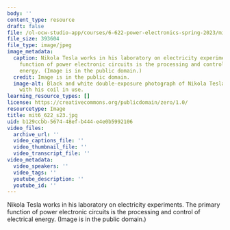 ```yaml
---
body: ''
content_type: resource
draft: false
file: /ol-ocw-studio-app/courses/6-622-power-electronics-spring-2023/mit6_622_s23.jpg
file_size: 393604
file_type: image/jpeg
image_metadata:
  caption: Nikola Tesla works in his laboratory on electricity experiments. The primary
    function of power electronic circuits is the processing and control of electrical
    energy. (Image is in the public domain.)
  credit: Image is in the public domain.
  image-alt: Black and white double-exposure photograph of Nikola Tesla in his laboratory
    with his coil in use.
learning_resource_types: []
license: https://creativecommons.org/publicdomain/zero/1.0/
resourcetype: Image
title: mit6_622_s23.jpg
uid: b129ccbb-5674-48ef-b444-e4e0b5992106
video_files:
  archive_url: ''
  video_captions_file: ''
  video_thumbnail_file: ''
  video_transcript_file: ''
video_metadata:
  video_speakers: ''
  video_tags: ''
  youtube_description: ''
  youtube_id: ''
---
```

Nikola Tesla works in his laboratory on electricity experiments. The primary function of power electronic circuits is the processing and control of electrical energy. (Image is in the public domain.)